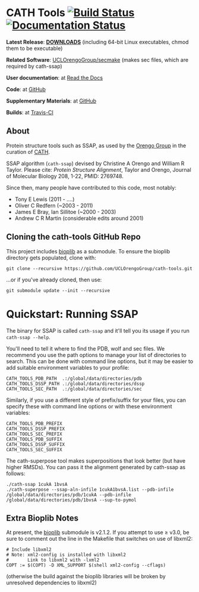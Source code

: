 # CATH Tools [![Build Status](https://travis-ci.org/UCLOrengoGroup/cath-tools.svg?branch=master)](https://travis-ci.org/UCLOrengoGroup/cath-tools) [![Documentation Status](https://readthedocs.org/projects/cath-tools/badge/?version=latest)](https://readthedocs.org/projects/cath-tools/?badge=latest)

**Latest Release**: [**DOWNLOADS**](https://github.com/UCLOrengoGroup/cath-tools/releases/latest "The latest CATH Tools release") (including 64-bit Linux executables, chmod them to be executable)

**Related Software**:
[UCLOrengoGroup/secmake](http://github.com/UCLOrengoGroup/secmake) (makes sec files, which are required by cath-ssap)

**User documentation**: at [Read the Docs](http://cath-tools.readthedocs.io/en/latest/ "The CATH Tools user documentation at Read the Docs")

**Code**: at [GitHub](https://github.com/UCLOrengoGroup/cath-tools "The CATH Tools GitHub repository")

**Supplementary Materials**: at [GitHub](https://github.com/UCLOrengoGroup/cath-tools-supplementary "The CATH Tools Supplementary GitHub repository")

**Builds**: at [Travis-CI](https://travis-ci.org/UCLOrengoGroup/cath-tools "The CATH Tools Travis-CI builds")

About
-----

Protein structure tools such as SSAP, as used by the [Orengo Group](https://www.ucl.ac.uk/orengo-group "Orengo Group website") in the curation of [CATH](http://www.cathdb.info/ "CATH website").

SSAP algorithm (`cath-ssap`) devised by Christine A Orengo and William R Taylor. Please cite: *Protein Structure Alignment*, Taylor and Orengo, Journal of Molecular Biology 208, 1-22, PMID: 2769748.

Since then, many people have contributed to this code, most notably:
  * Tony E Lewis               (2011  - ....)
  * Oliver C Redfern           (~2003 - 2011)
  * James E Bray, Ian Sillitoe (~2000 - 2003)
  * Andrew C R Martin          (considerable edits around 2001)







Cloning the cath-tools GitHub Repo
---

This project includes [bioplib](https://github.com/ACRMGroup/bioplib "Bioplib's GitHub homepage") as a submodule. To ensure the bioplib directory gets populated, clone with:

~~~~~no-highlight
git clone --recursive https://github.com/UCLOrengoGroup/cath-tools.git
~~~~~

...or if you've already cloned, then use:


~~~~~no-highlight
git submodule update --init --recursive
~~~~~

Quickstart: Running SSAP
========================

The binary for SSAP is called `cath-ssap` and it'll tell you its usage if you run `cath-ssap --help`.

You'll need to tell it where to find the PDB, wolf and sec files. We recommend you use the path options to manage your list of directories to search. This can be done with command line options, but it may be easier to add suitable environment variables to your profile:

~~~~~no-highlight
CATH_TOOLS_PDB_PATH  .:/global/data/directories/pdb
CATH_TOOLS_DSSP_PATH .:/global/data/directories/dssp
CATH_TOOLS_SEC_PATH  .:/global/data/directories/sec
~~~~~

Similarly, if you use a different style of prefix/suffix for your files, you can specify these with command line options or with these environment variables:

~~~~~no-highlight
CATH_TOOLS_PDB_PREFIX
CATH_TOOLS_DSSP_PREFIX
CATH_TOOLS_SEC_PREFIX
CATH_TOOLS_PDB_SUFFIX
CATH_TOOLS_DSSP_SUFFIX
CATH_TOOLS_SEC_SUFFIX
~~~~~

The cath-superpose tool makes superpositions that look better (but have higher RMSDs). You can pass it the alignment generated by cath-ssap as follows:

~~~~~no-highlight
./cath-ssap 1cukA 1bvsA
./cath-superpose --ssap-aln-infile 1cukA1bvsA.list --pdb-infile /global/data/directories/pdb/1cukA --pdb-infile /global/data/directories/pdb/1bvsA --sup-to-pymol
~~~~~

Extra Bioplib Notes
-------------------

At present, the [bioplib](https://github.com/ACRMGroup/bioplib "Bioplib's GitHub Homepage") submodule is v2.1.2. If you attempt to use &ge; v3.0, be sure to comment out the line in the Makefile that switches on use of libxml2:

~~~~~no-highlight
# Include libxml2
# Note: xml2-config is installed with libxml2
#       Link to libxml2 with -lxml2
COPT := $(COPT) -D XML_SUPPORT $(shell xml2-config --cflags)
~~~~~

(otherwise the build against the bioplib libraries will be broken by unresolved dependencies to libxml2)
